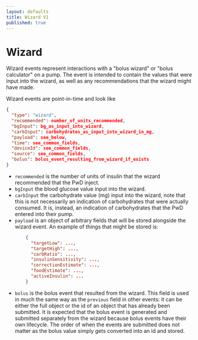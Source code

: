```yaml
---
layout: defaults
title: Wizard V1
published: true
---
```

# Wizard

Wizard events represent interactions with a "bolus wizard" or "bolus calculator" on a pump.  The event is intended to contain the values that were input into the wizard, as well as any recommendations that the wizard might have made.

Wizard events are point-in-time and look like

~~~json
{
  "type": "wizard",
  "recommended": number_of_units_recommended,
  "bgInput": bg_as_input_into_wizard,
  "carbInput": carbohydrates_as_input_into_wizard_in_mg,
  "payload": see_below,
  "time": see_common_fields,
  "deviceId": see_common_fields,
  "source": see_common_fields,
  "bolus": bolus_event_resulting_from_wizard_if_exists
}
~~~

* `recommended` is the number of units of insulin that the wizard recommended that the PwD inject.
* `bgInput` the blood glucose value input into the wizard.
* `carbInput` the carbohydrate value (mg) input into the wizard, note that this is not necessarily an indication of carbohydrates that were actually consumed.  It is, instead, an indication of carbohydrates that the PwD entered into their pump.
* `payload` is an object of arbitrary fields that will be stored alongside the wizard event.  An example of things that might be stored is:
    ~~~json
        {
          "targetLow": ...,
          "targetHigh": ...,
          "carbRatio": ...,
          "insulinSensitivity": ...,
          "correctionEstimate": ...,
          "foodEstimate": ...,
          "activeInsulin": ...
        }
    ~~~
* `bolus` is the bolus event that resulted from the wizard.  This field is used in much the same way as the `previous` field in other events: it can be either the full object or the id of an object that has already been submitted.  It is expected that the bolus event is generated and submitted separately from the wizard because bolus events have their own lifecycle.  The order of when the events are submitted does not matter as the bolus value simply gets converted into an id and stored.

